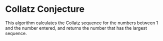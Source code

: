 # Collatz Conjecture

This algorithm calculates the Collatz sequence for the numbers between 1 and the number entered, and returns the number that has the largest sequence.